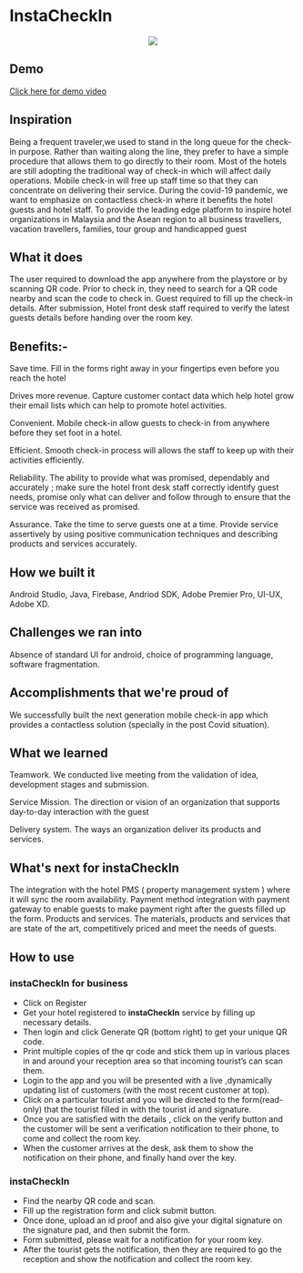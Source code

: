 # InstaCheckIn

<p align="center">
  <img src="https://github.com/karma9874/instaCheckIn/blob/main/Images/logo.JPG"/>
</p>

## Demo 

[Click here for demo video](https://www.youtube.com/watch?v=7lGJrq24P6o)&nbsp;<br>

## Inspiration

Being a frequent traveler,we used to stand in the long queue for the check-in purpose. Rather than waiting along the line, they prefer to have a simple procedure that allows them to go directly to their room. Most of the hotels are still adopting the traditional way of check-in which will affect daily operations. Mobile check-in will free up staff time so that they can concentrate on delivering their service. During the covid-19 pandemic, we want to emphasize on contactless check-in where it benefits the hotel guests and hotel staff. 
To provide the leading edge platform to inspire hotel organizations in Malaysia and the Asean region to all business travellers, vacation travellers, families, tour group and handicapped guest


## What it does

The user required to download the app anywhere from the playstore or by scanning QR code. Prior to check in, they need to search for a QR code nearby and scan the code to check in. Guest required to fill up the check-in details. After submission, Hotel front desk staff required to verify the latest guests details before handing over the room key. 

## Benefits:-

Save time. Fill in the forms right away in your fingertips even before you reach the hotel

Drives more revenue. Capture customer contact data which help hotel grow their email lists which can help to promote hotel activities.

Convenient. Mobile check-in allow guests to check-in from anywhere before they set foot in a hotel.  

Efficient. Smooth check-in process will allows the staff to keep up with their activities efficiently. 

Reliability. The ability to provide what was promised, dependably and accurately ; make sure the hotel front desk staff correctly identify guest needs, promise only what can deliver and follow through to ensure that the service was received as promised.

Assurance. Take the time to serve guests one at a time. Provide service assertively by using positive communication techniques and describing products and services accurately.


## How we built it

Android Studio, Java, Firebase, Andriod SDK, Adobe Premier Pro, UI-UX, Adobe XD.

## Challenges we ran into

Absence of standard UI for android, choice of programming language, software fragmentation.

## Accomplishments that we're proud of

We successfully built the next generation mobile check-in app which provides a contactless solution (specially in the post Covid situation).

## What we learned

Teamwork. We conducted live meeting from the validation of idea, development stages and submission.

Service Mission. The direction or vision of an organization that supports day-to-day interaction with the guest

Delivery system. The ways an organization deliver its products and services.


## What's next for instaCheckIn

The integration with the hotel PMS ( property management system ) where it will sync the room availability. 
Payment method integration with payment gateway to enable guests to make payment right after the guests filled up the form. 
Products and services. The materials, products and services that are state of the art, competitively priced and meet the needs of guests.


## How to use 

### instaCheckIn for business

* Click on Register 
* Get your hotel registered to **instaCheckIn** service by filling up necessary details.
* Then  login and click Generate QR (bottom right) to  get your unique QR code.
* Print multiple copies of the qr code and stick them up in various places in and around your reception area so that incoming tourist’s can scan them.
* Login to the app and you will be presented with a live ,dynamically updating list of customers (with the most recent customer at top).
* Click on a particular tourist and you will be directed to  the form(read-only) that the tourist filled in with the tourist id and signature.
* Once you are satisfied with the details , click on the verify button and the customer will be sent a verification notification to their phone, to come and collect the room key.
* When the customer arrives at the desk, ask them to show the notification on their phone, and finally hand over the key.


### instaCheckIn

* Find the nearby QR code and scan.
* Fill up the registration form and click submit button.
* Once done, upload an id proof and also give your digital signature on the signature pad, and then submit the form. 
* Form submitted, please wait for a notification for your room key.
* After the tourist gets the notification, then they are required to go the reception and show the notification and collect the room key.